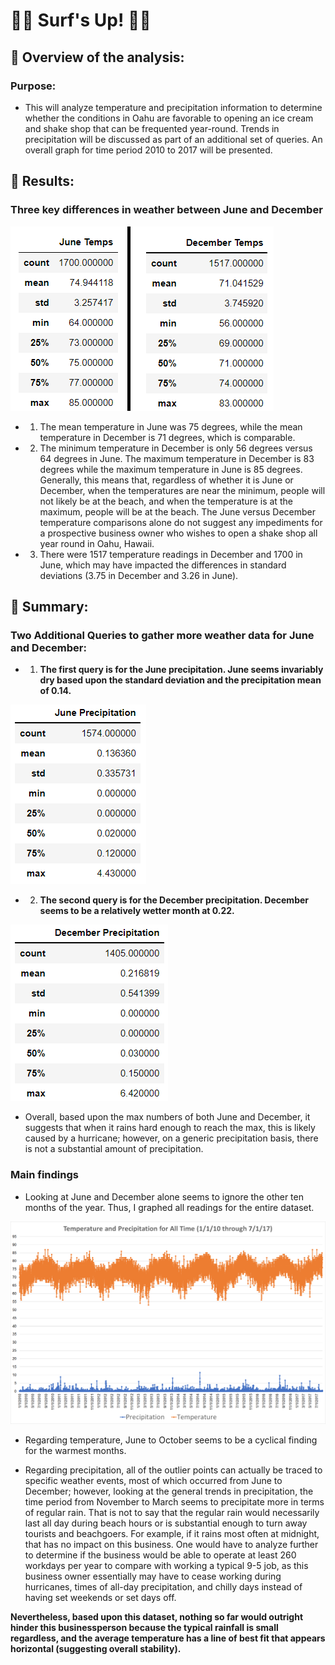 # :swimming_man: Surf's Up!  :surfing_woman:

## :icecream: Overview of the analysis: 
### Purpose:
- This will analyze temperature and precipitation information to determine whether the conditions in Oahu are favorable to opening an ice cream and shake shop that can be frequented year-round.  Trends in precipitation will be discussed as part of an additional set of queries.  An overall graph for time period 2010 to 2017 will be presented.

## :ice_cream: Results: 
### Three key differences in weather between June and December 

![Temps_Combined](https://github.com/Super-Manda/surfs_up/blob/main/Images_%26_Extras/Temps_Combined.png) 

- 1.  The mean temperature in June was 75 degrees, while the mean temperature in December is 71 degrees, which is comparable. 
- 2.  The minimum temperature in December is only 56 degrees versus 64 degrees in June.  The maximum temperature in December is 83 degrees while the maximum temperature in June is 85 degrees.  Generally, this means that, regardless of whether it is June or December, when the temperatures are near the minimum, people will not likely be at the beach, and when the temperature is at the maximum, people will be at the beach.  The June versus December temperature comparisons alone do not suggest any impediments for a prospective business owner who wishes to open a shake shop all year round in Oahu, Hawaii.   
- 3.   There were 1517 temperature readings in December and 1700 in June, which may have impacted the differences in standard deviations (3.75 in December and 3.26 in June).

## :shaved_ice: Summary: 

### Two Additional Queries to gather more weather data for June and December:
-	1.  **The first query is for the June precipitation.  June seems invariably dry based upon the standard deviation and the precipitation mean of 0.14.**  

![June_Precipitation]( https://github.com/Super-Manda/surfs_up/blob/main/Images_%26_Extras/June_Precipitation.png)

-	2.  **The second query is for the December precipitation.  December seems to be a relatively wetter month at 0.22.**  

![December_Precipitation](https://github.com/Super-Manda/surfs_up/blob/main/Images_%26_Extras/December_Precipitation.png) 

-	Overall, based upon the max numbers of both June and December, it suggests that when it rains hard enough to reach the max, this is likely caused by a hurricane; however, on a generic precipitation basis, there is not a substantial amount of precipitation.  


### Main findings 
- Looking at June and December alone seems to ignore the other ten months of the year.  Thus, I graphed all readings for the entire dataset.  

![All_Time](https://github.com/Super-Manda/surfs_up/blob/main/Images_%26_Extras/Temp_Precipitation_All_Time.png)

- Regarding temperature, June to October seems to be a cyclical finding for the warmest months.  

- Regarding precipitation, all of the outlier points can actually be traced to specific weather events, most of which occurred from June to December; however, looking at the general trends in precipitation, the time period from November to March seems to precipitate more in terms of regular rain.  That is not to say that the regular rain would necessarily last all day during beach hours or is substantial enough to turn away tourists and beachgoers.  For example, if it rains most often at midnight, that has no impact on this business.  One would have to analyze further to determine if the business would be able to operate at least 260 workdays per year to compare with working a typical 9-5 job, as this business owner essentially may have to cease working during hurricanes, times of all-day precipitation, and chilly days instead of having set weekends or set days off.  

**Nevertheless, based upon this dataset, nothing so far would outright hinder this businessperson because the typical rainfall is small regardless, and the average temperature has a line of best fit that appears horizontal (suggesting overall stability).**
